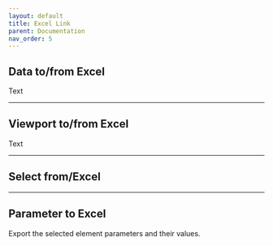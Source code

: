 ```yaml
---
layout: default
title: Excel Link
parent: Documentation
nav_order: 5
---
```


## Data to/from Excel

Text

---

## Viewport to/from Excel

Text

---

## Select from/Excel

---

## Parameter to Excel

Export the selected element parameters and their values.